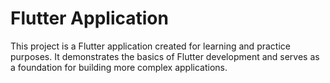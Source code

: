 # Flutter Application

This project is a Flutter application created for learning and practice purposes. It demonstrates the basics of Flutter development and serves as a foundation for building more complex applications.

